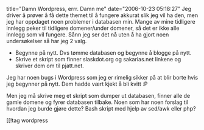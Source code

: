 title="Damn Wordpress, errr. Damn me"
date="2006-10-23 05:18:27"
Jeg driver å prøver å få dette themet til å fungere akkurat slik jeg vil ha den, men jeg har oppdaget noen problemer i databasen min. Mange av mine tidligere innlegg peker til tidligere domener/under domener, så det er ikke alle innlegg som vil fungere. Sånn jeg ser det nå uten å ha gjort noen undersøkelser så har jeg 2 valg.
<ul>
	<li>Begynne på nytt. Dvs tømme databasen og begynne å blogge på nytt.</li>
	<li>Skrive et skript som finner slaskdot.org og sakarias.net linkene og skriver dem om til pjatt.net.</li>
</ul>
Jeg har noen bugs i Wordpress som jeg er rimelig sikker på at blir borte hvis jeg begynner på nytt. Dem hadde vært kjekt å bli kvitt :P

Men jeg må skrive meg et skript som dumper ut databasen, finner alle de gamle domene og fyrer databasen tilbake. Noen som har noen forslag til hvordan jeg burde gjøre dette? Bash skript med hjelp av sed/awk eller php?

[[!tag  wordpress

